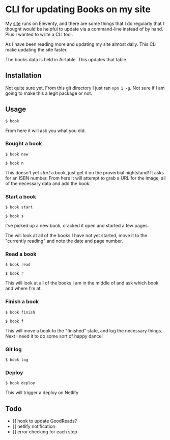 # CLI for updating Books on my site

My [site](https://steveostudios.com) runs on Eleventy, and there are some things that I do regularly that I thought would be helpful to update via a command-line instead of by hand. Plus I wanted to write a CLI tool.

As I have been reading more and updating my site almost daily. This CLI make updating the site faster.

The books data is held in Airtable. This updates that table.

## Installation

Not quite sure yet. From this git directory I just ran `npm i -g`. Not sure if I am going to make this a legit package or not.

## Usage

```shell
$ book
```

From here it will ask you what you did.

### Bought a book

```shell
$ book new
```

```shell
$ book n
```

This doesn't yet _start_ a book, just get it on the proverbial nightstand! It asks for an ISBN number. From here it will attempt to grab a URL for the image, all of the necessary data and add the book.

### Start a book

```shell
$ book start
```

```shell
$ book s
```

I've picked up a new book, cracked it open and started a few pages.

The will look at all of the books I have not yet started, move it to the "currently reading" and note the date and page number.

### Read a book

```shell
$ book read
```

```shell
$ book r
```

This will look at all of the books I am in the middle of and ask which book and where I'm at.

### Finish a book

```shell
$ book finish
```

```shell
$ book f
```

This will move a book to the "finished" state, and log the necessary things. Next I need it to do some sort of happy dance!

### Git log

```shell
$ book log
```

### Deploy

```shell
$ book deploy
```

This will trigger a deploy on Netlify

## Todo

- [] hook to update GoodReads?
- [] netlify notification
- [] error checking for each step
